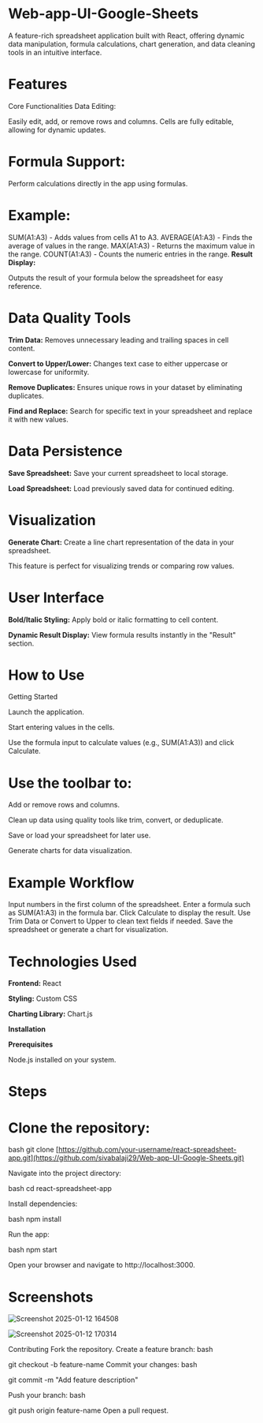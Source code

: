 # Web-app-UI-Google-Sheets

A feature-rich spreadsheet application built with React, offering dynamic data manipulation, formula calculations, chart generation, and data cleaning tools in an intuitive interface.

# **Features**
Core Functionalities
Data Editing:

Easily edit, add, or remove rows and columns.
Cells are fully editable, allowing for dynamic updates.
# **Formula Support:**

Perform calculations directly in the app using formulas.
# **Example:**
SUM(A1:A3) - Adds values from cells A1 to A3.
AVERAGE(A1:A3) - Finds the average of values in the range.
MAX(A1:A3) - Returns the maximum value in the range.
COUNT(A1:A3) - Counts the numeric entries in the range.
**Result Display:**

Outputs the result of your formula below the spreadsheet for easy reference.
# **Data Quality Tools**
**Trim Data:** Removes unnecessary leading and trailing spaces in cell content.

**Convert to Upper/Lower:** Changes text case to either uppercase or lowercase for uniformity.

**Remove Duplicates:** Ensures unique rows in your dataset by eliminating duplicates.

**Find and Replace:** Search for specific text in your spreadsheet and replace it with new values.

# **Data Persistence**

**Save Spreadsheet:** Save your current spreadsheet to local storage.

**Load Spreadsheet:** Load previously saved data for continued editing.

# **Visualization**

**Generate Chart:** Create a line chart representation of the data in your spreadsheet.

This feature is perfect for visualizing trends or comparing row values.

# **User Interface**

**Bold/Italic Styling:** Apply bold or italic formatting to cell content.

**Dynamic Result Display:** View formula results instantly in the "Result" section.

# **How to Use**

Getting Started

Launch the application.

Start entering values in the cells.

Use the formula input to calculate values (e.g., SUM(A1:A3)) and click Calculate.

# **Use the toolbar to:**

Add or remove rows and columns.

Clean up data using quality tools like trim, convert, or deduplicate.

Save or load your spreadsheet for later use.

Generate charts for data visualization.

# **Example Workflow**

Input numbers in the first column of the spreadsheet.
Enter a formula such as SUM(A1:A3) in the formula bar.
Click Calculate to display the result.
Use Trim Data or Convert to Upper to clean text fields if needed.
Save the spreadsheet or generate a chart for visualization.

# **Technologies Used**

**Frontend:** React

**Styling:** Custom CSS

**Charting Library:** Chart.js

**Installation**

**Prerequisites**

Node.js installed on your system.

# Steps
# Clone the repository:

bash
git clone [https://github.com/your-username/react-spreadsheet-app.git](https://github.com/sivabalaji29/Web-app-UI-Google-Sheets.git)

Navigate into the project directory:

bash
cd react-spreadsheet-app

Install dependencies:

bash
npm install

Run the app:

bash
npm start

Open your browser and navigate to http://localhost:3000.

# Screenshots

![Screenshot 2025-01-12 164508](https://github.com/user-attachments/assets/436b5f4b-8cfa-437b-8dcf-59f5d5775432)

![Screenshot 2025-01-12 170314](https://github.com/user-attachments/assets/d577c206-381b-4c1d-8abe-70a1fdcb9883)


Contributing
Fork the repository.
Create a feature branch:
bash

git checkout -b feature-name
Commit your changes:
bash

git commit -m "Add feature description"

Push your branch:
bash

git push origin feature-name
Open a pull request.
